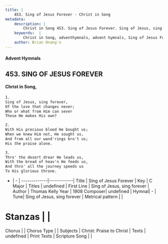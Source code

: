 ```yaml
---
title: |
    453. Sing of Jesus Forever - Christ in Song
metadata:
    description: |
        Christ in Song 453. Sing of Jesus Forever. Sing of Jesus, sing forever, Of the love that changes never; Who or what from Him can sever Those He makes His own?
    keywords:  |
        Christ in Song, adventhymnals, advent hymnals, Sing of Jesus Forever, Sing of Jesus, sing forever. 
    author: Brian Onang'o
---
```


#### Advent Hymnals
## 453. SING OF JESUS FOREVER
####  Christ in Song,

```txt
1.
Sing of Jesus, sing forever,
Of the love that changes never;
Who or what from Him can sever
Those He makes His own?

2.
With His precious blood He bought us;
When we knew Him not, He sought us,
And from all our wand'rings bro't us;
His the praise alone.

3.
Thro' the desert drear He leads us,
With the bread of heav'n He feeds us,
And thro' all the journey speeds us
To His glorious throne.

```

- |   -  |
-------------|------------|
Title | Sing of Jesus Forever |
Key | C Major |
Titles | undefined |
First Line | Sing of Jesus, sing forever |
Author | Thomas Kelly
Year | 1908
Composer| undefined |
Hymnal|  - |
Tune| Sing of Jesus, sing forever |
Metrical pattern | |
# Stanzas |  |
Chorus |  |
Chorus Type |  |
Subjects | Christ: Praise to Christ |
Texts | undefined |
Print Texts | 
Scripture Song |  |
    
